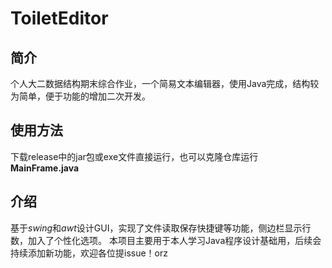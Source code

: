 # ToiletEditor
## 简介
  个人大二数据结构期末综合作业，一个简易文本编辑器，使用Java完成，结构较为简单，便于功能的增加二次开发。
## 使用方法
  下载release中的jar包或exe文件直接运行，也可以克隆仓库运行**MainFrame.java**
## 介绍
  基于*swing*和*awt*设计GUI，实现了文件读取保存快捷键等功能，侧边栏显示行数，加入了个性化选项。
  本项目主要用于本人学习Java程序设计基础用，后续会持续添加新功能，欢迎各位提issue！orz